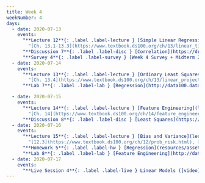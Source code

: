 ```yaml
---
title: Week 4
weekNumber: 4
days:
  - date: 2020-07-13
    events:
      "**Lecture 12**{: .label .label-lecture } [Simple Linear Regression](lecture/lec12)":
        "[Ch. 13.1-13.3](https://www.textbook.ds100.org/ch/13/linear_tips.html)"
      "**Discussion 7**{: .label .label-disc } [Correlation](https://drive.google.com/file/d/1yJmyqlSJ7O5JJDqWsJABjxd-V5f7EXAm/view?usp=sharing) ([video](https://www.youtube.com/playlist?list=PLQCcNQgUcDfoNXIhW9dOhI5TThBmM43WY)) ([solutions](https://drive.google.com/file/d/17a19n1db8mGC8aZQANPPUWfcisdMoesq/view?usp=sharing))":
      "**Survey 4**{: .label .label-survey } [Week 4 Survey + Midterm 2 Alt. Request](https://docs.google.com/forms/d/e/1FAIpQLSeyhhnHis7oANvqBYm-9OqMdMXlMxzG_Em8odgZkqtP2CTnLg/viewform) (due Jul. 15)":
  - date: 2020-07-14
    events:
      "**Lecture 13**{: .label .label-lecture } [Ordinary Least Squares](lecture/lec13)":
        "[Ch. 13.4](https://www.textbook.ds100.org/ch/13/linear_projection.html)"
      "**Lab 7**{: .label .label-lab } [Regression](http://data100.datahub.berkeley.edu/hub/user-redirect/git-sync?repo=https://github.com/DS-100/su20&subPath=lab/lab07/) (due Jul. 14)":

  - date: 2020-07-15
    events:
      "**Lecture 14**{: .label .label-lecture } [Feature Engineering](lecture/lec14)":
        "[Ch. 14](https://www.textbook.ds100.org/ch/14/feature_engineering.html)"
      "**Discussion 8**{: .label .label-disc } [Least Squares](https://drive.google.com/file/d/1PTaosA9vfg1W2CzalSB2--eyfukW-mJO/view?usp=sharing) ([video](https://www.youtube.com/playlist?list=PLQCcNQgUcDfrvyQb2cSwFxjjQ7l-s5oC_)) ([solutions](https://drive.google.com/file/d/1cTgYqwA96T70xfssuiw2AbO7TW0sVFmG/view?usp=sharing))":
  - date: 2020-07-16
    events:
      "**Lecture 15**{: .label .label-lecture } [Bias and Variance](lecture/lec15)":
        "[12.3](https://www.textbook.ds100.org/ch/12/prob_risk.html), [15.1-15.2](https://www.textbook.ds100.org/ch/15/bias_risk.html)"
      "**Homework 5**{: .label .label-hw } [Regression](resources/assets/hw/hw5.pdf) (due Jul. 19)":
      "**Lab 8**{: .label .label-lab } [Feature Engineering](http://data100.datahub.berkeley.edu/hub/user-redirect/git-sync?repo=https://github.com/DS-100/su20&subPath=lab/lab08/) (due Jul. 16)":
  - date: 2020-07-17
    events:
      "**Live Session 4**{: .label .label-live } Linear Models ([video](https://youtu.be/f-adF9gh1xo)) ([code](http://data100.datahub.berkeley.edu/hub/user-redirect/git-sync?repo=https://github.com/DS-100/su20&subPath=lecture/live4/)) ([code HTML](resources/assets/lectures/live04/live4.html))":
---
```

